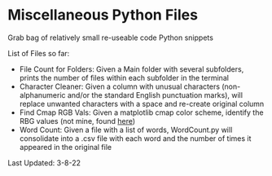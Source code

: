 # Miscellaneous Python Files
Grab bag of relatively small re-useable code Python snippets 

List of Files so far:
- File Count for Folders: Given a Main folder with several subfolders, prints the number of files within each subfolder in the terminal
- Character Cleaner: Given a column with unusual characters (non-alphanumeric and/or the standard English punctuation marks), will replace unwanted characters with a space and re-create original column
- Find Cmap RGB Vals: Given a matplotlib cmap color scheme, identify the RBG values (not mine, found [here](https://stackoverflow.com/questions/33596491/extract-matplotlib-colormap-in-hex-format#:~:text=You%20can%20get%20a%20tuple%20of%20rgba%20values,wrote%20in%20the%20comments%2C%20you%20can%20use%20matplotlib.colors.rgb2hex.))
- Word Count: Given a file with a list of words, WordCount.py will consolidate into a .csv file with each word and the number of times it appeared in the original file

Last Updated: 3-8-22
